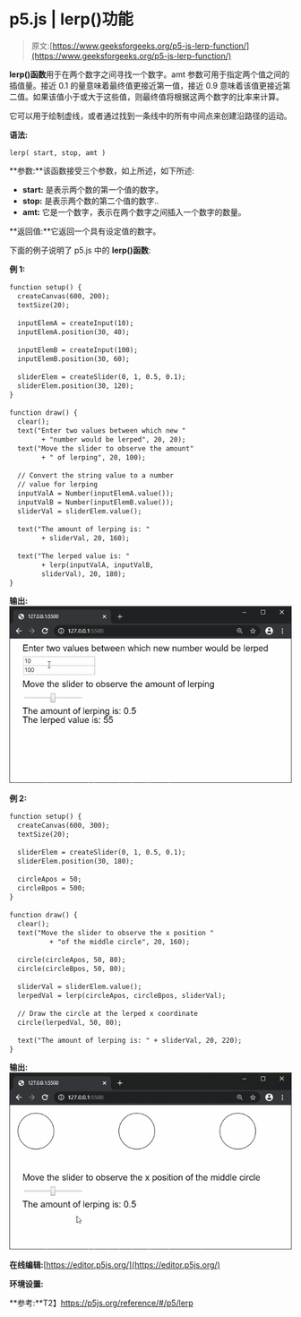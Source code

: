 # p5.js | lerp()功能

> 原文:[https://www.geeksforgeeks.org/p5-js-lerp-function/](https://www.geeksforgeeks.org/p5-js-lerp-function/)

**lerp()函数**用于在两个数字之间寻找一个数字。amt 参数可用于指定两个值之间的插值量。接近 0.1 的量意味着最终值更接近第一值，接近 0.9 意味着该值更接近第二值。如果该值小于或大于这些值，则最终值将根据这两个数字的比率来计算。

它可以用于绘制虚线，或者通过找到一条线中的所有中间点来创建沿路径的运动。

**语法:**

```
lerp( start, stop, amt )
```

**参数:**该函数接受三个参数，如上所述，如下所述:

*   **start:** 是表示两个数的第一个值的数字。
*   **stop:** 是表示两个数的第二个值的数字..
*   **amt:** 它是一个数字，表示在两个数字之间插入一个数字的数量。

**返回值:**它返回一个具有设定值的数字。

下面的例子说明了 p5.js 中的 **lerp()函数**:

**例 1:**

```
function setup() {
  createCanvas(600, 200);
  textSize(20);

  inputElemA = createInput(10);
  inputElemA.position(30, 40);

  inputElemB = createInput(100);
  inputElemB.position(30, 60);

  sliderElem = createSlider(0, 1, 0.5, 0.1);
  sliderElem.position(30, 120);
}

function draw() {
  clear();
  text("Enter two values between which new "
        + "number would be lerped", 20, 20);
  text("Move the slider to observe the amount"
        + " of lerping", 20, 100);

  // Convert the string value to a number
  // value for lerping
  inputValA = Number(inputElemA.value());
  inputValB = Number(inputElemB.value());
  sliderVal = sliderElem.value();

  text("The amount of lerping is: "
        + sliderVal, 20, 160);

  text("The lerped value is: "
        + lerp(inputValA, inputValB, 
        sliderVal), 20, 180);
}
```

**输出:**
![lerp-slider](img/eccc122a933696fe9d561c1a3144bb10.png)

**例 2:**

```
function setup() {
  createCanvas(600, 300);
  textSize(20);

  sliderElem = createSlider(0, 1, 0.5, 0.1);
  sliderElem.position(30, 180);

  circleApos = 50;
  circleBpos = 500;
}

function draw() {
  clear();
  text("Move the slider to observe the x position "
          + "of the middle circle", 20, 160);

  circle(circleApos, 50, 80);
  circle(circleBpos, 50, 80);

  sliderVal = sliderElem.value();
  lerpedVal = lerp(circleApos, circleBpos, sliderVal);

  // Draw the circle at the lerped x coordinate
  circle(lerpedVal, 50, 80);

  text("The amount of lerping is: " + sliderVal, 20, 220);
}
```

**输出:**
![circle-lerp](img/47baf7d399ec1638948a4263d9b3afaf.png)

**在线编辑:**[https://editor.p5js.org/](https://editor.p5js.org/)

**环境设置:**

**参考:**T2】https://p5js.org/reference/#/p5/lerp